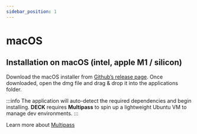 ```yaml
---
sidebar_position: 1
---
```


# macOS

## Installation on macOS (intel, apple M1 / silicon)

Download the macOS installer from [Github’s release page](https://github.com/sfx101/deck/releases).
Once downloaded, open the dmg file and drag & drop it into the applications folder.

:::info
The application will auto-detect the required dependencies and begin installing. **DECK** requires **Multipass** to spin up a lightweight Ubuntu VM to manage dev environments.
:::

Learn more about [Multipass](https://multipass.run)

